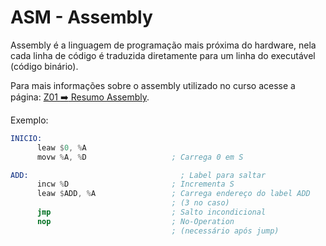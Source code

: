 # ASM - Assembly

Assembly é a linguagem de programação mais próxima do hardware, nela cada linha de código é traduzida diretamente para um linha do executável (código binário).

Para mais informações sobre o assembly utilizado no curso acesse a página: [Z01 :arrow_right: Resumo Assembly](https://insper.github.io/Z01.1/Util-Resumo-Assembly/).

Exemplo:

```nasm
INICIO:
	  leaw $0, %A
	  movw %A, %D                   ; Carrega 0 em S

ADD:                                  ; Label para saltar
	  incw %D                       ; Incrementa S
	  leaw $ADD, %A                 ; Carrega endereço do label ADD
	                                ; (3 no caso)
	  jmp                           ; Salto incondicional
	  nop                           ; No-Operation
	                                ; (necessário após jump)
```
